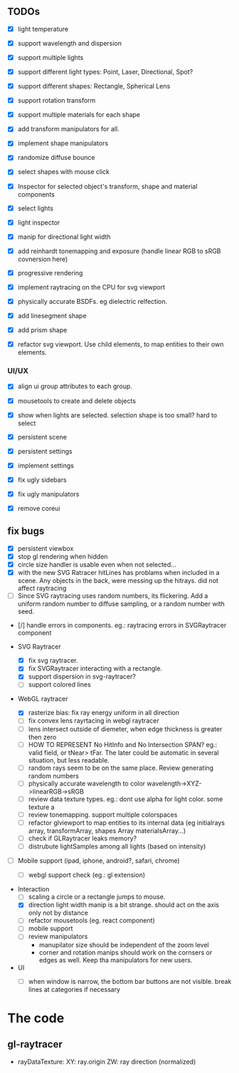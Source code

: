 ## TODOs
- [x] light temperature
- [x] support wavelength and dispersion

- [x] support multiple lights
- [x] support different light types: Point, Laser, Directional, Spot?
- [x] support different shapes: Rectangle, Spherical Lens
- [x] support rotation transform
- [x] support multiple materials for each shape
- [x] add transform manipulators for all.
- [x] implement shape manipulators
- [x] randomize diffuse bounce

- [x] select shapes with mouse click
- [x] Inspector for selected object's transform, shape and material components
- [x] select lights
- [x] light inspector
- [x] manip for directional light width
- [x] add reinhardt tonemapping and exposure (handle linear RGB to sRGB covnersion here)
- [x] progressive rendering
- [x] implement raytracing on the CPU for svg viewport
- [x] physically accurate BSDFs. eg dielectric relfection.
- [x] add linesegment shape
- [x] add prism shape
- [x] refactor svg viewport. Use child elements, to map entities to their own elements.


### UI/UX
- [x] align ui group attributes to each group.
- [x] mousetools to create and delete objects
- [x] show when lights are selected. selection shape is too small? hard to select
- [x] persistent scene
- [x] persistent settings
- [x] implement settings
- [x] fix ugly sidebars
- [x] fix ugly manipulators
- [x] remove coreui


## fix bugs
- [x] persistent viewbox
- [x] stop gl rendering when hidden
- [x] circle size handler is usable even when not selected...
- [x] with the new SVG Ratracer hitLines has problams when included in a scene.
      Any objects in the back, were messing up the hitrays. did not affect raytracing
- [ ] Since SVG raytracing uses random numbers, its flickering. Add a uniform random number to diffuse sampling, or a random number with seed.
- [/] handle errors in components. eg.: raytracing errors in SVGRaytracer component

- SVG Raytracer
  - [x] fix svg raytracer.
  - [x] fix SVGRaytracer interacting with a rectangle.
  - [x] support dispersion in svg-raytracer?
  - [ ] support colored lines

- WebGL raytracer
  - [x] rasterize bias: fix ray energy uniform in all direction
  - [ ] fix convex lens rayrtacing in webgl raytracer
  - [ ] lens intersect outside of diemeter, when edge thickness is greater then zero
  - [ ] HOW TO REPRESENT No HitInfo and No Intersection SPAN? eg.: valid field, or tNear> tFar. The later could be automatic in several situation, but less readable.
  - [ ] random rays seem to be on the same place. Review generating random numbers
  - [ ] physically accurate wavelength to color wavelength->XYZ->linearRGB->sRGB
  - [ ] review data texture types. eg.: dont use alpha for light color. some texture a
  - [ ] review tonemapping. support multiple colorspaces
  - [ ] refactor glviewport to map entities to its internal data (eg initialrays array, transformArray, shapes Array materialsArray...)
  - [ ] check if GLRaytracer leaks memory?
  - [ ] distrubute lightSamples among all lights (based on intensity)

- [ ] Mobile support (ipad, iphone, android?, safari, chrome)
  - [ ] webgl support check (eg.: gl extension)



- Interaction
  - [ ] scaling a circle or a rectangle jumps to mouse.
  - [x] direction light width manip is a bit strange. should act on the axis only not by distance
  - [ ] refactor mousetools (eg. react component)
  - [ ] mobile support
  - [ ] review manipulators
    - manupilator size should be independent of the zoom level
    - corner and rotation manips should work on the cornsers or edges as well. Keep tha manipulators for new users.

- UI
  - [ ] when window is narrow, the bottom bar buttons are not visible. break lines at categories if necessary


# The code
## gl-raytracer

- rayDataTexture:
  XY: ray.origin
  ZW: ray direction (normalized)